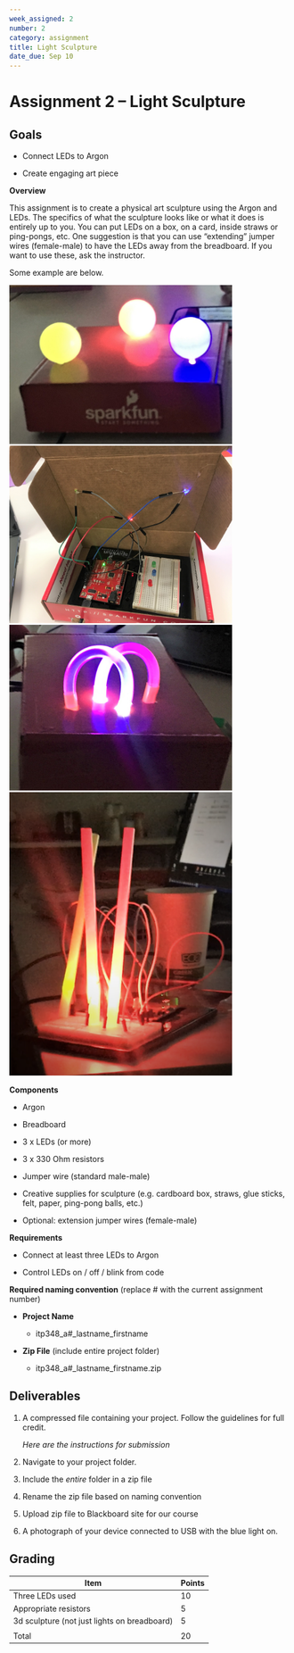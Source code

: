 ```yaml
---
week_assigned: 2
number: 2
category: assignment
title: Light Sculpture
date_due: Sep 10
---
```


Assignment 2 – Light Sculpture
==============================

Goals
-----

-   Connect LEDs to Argon

-   Create engaging art piece

**Overview**

This assignment is to create a physical art sculpture using the Argon and LEDs.
The specifics of what the sculpture looks like or what it does is entirely up to
you. You can put LEDs on a box, on a card, inside straws or ping-pongs, etc. One
suggestion is that you can use “extending” jumper wires (female-male) to have
the LEDs away from the breadboard. If you want to use these, ask the instructor.

Some example are below.

<img src="media/0f1c502a12ff996e61075135e099a087.jpg" alt="" style="width:400px" />

<img src="media/1c65f2861c87d4a7bd37c6f277b98f31.jpg" alt="" style="width:400px" />

<img src="media/cbd6a25f15f5e3874043e809a7a5c6af.jpg" alt="" style="width:400px" />

<img src="media/06aae149712f15870bbe652b5bee6b9f.png" alt="" style="width:400px" />

**Components**

-   Argon

-   Breadboard

-   3 x LEDs (or more)

-   3 x 330 Ohm resistors

-   Jumper wire (standard male-male)

-   Creative supplies for sculpture (e.g. cardboard box, straws, glue sticks,
    felt, paper, ping-pong balls, etc.)

-   Optional: extension jumper wires (female-male)

**Requirements**

-   Connect at least three LEDs to Argon

-   Control LEDs on / off / blink from code

**Required naming convention** (replace \# with the current assignment number)

-   **Project Name**

    -   itp348_a\#_lastname_firstname

-   **Zip File** (include entire project folder)

    -   itp348_a\#_lastname_firstname.zip

Deliverables
------------

1.  A compressed file containing your project. Follow the guidelines for full
    credit.

    *Here are the instructions for submission*

2.  Navigate to your project folder.

3.  Include the *entire* folder in a zip file

4.  Rename the zip file based on naming convention

5.  Upload zip file to Blackboard site for our course

6.  A photograph of your device connected to USB with the blue light on.

Grading
-------

| Item                                         | Points |
|----------------------------------------------|--------|
| Three LEDs used                              | 10     |
| Appropriate resistors                        | 5      |
| 3d sculpture (not just lights on breadboard) | 5      |
|                                              |        |
| Total                                        | 20     |
